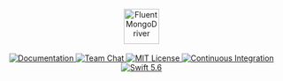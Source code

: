 <p align="center">
    <img
        src="https://user-images.githubusercontent.com/1342803/75594059-69aeba00-5a55-11ea-90aa-af9f41ad53b8.png"
        height="64" alt="FluentMongoDriver"
    >
    <br>
    <br>
    <a href="https://docs.vapor.codes/4.0/">
        <img src="http://img.shields.io/badge/read_the-docs-2196f3.svg" alt="Documentation">
    </a>
    <a href="https://discord.gg/vapor">
        <img src="https://img.shields.io/discord/431917998102675485.svg" alt="Team Chat">
    </a>
    <a href="https://github.com/vapor/fluent-mongo-driver/blob/main/LICENSE">
        <img src="http://img.shields.io/badge/license-MIT-brightgreen.svg" alt="MIT License">
    </a>
    <a href="https://github.com/vapor/fluent-mongo-driver/actions/workflows/test.yml">
        <img src="https://github.com/vapor/fluent-mongo-driver/actions/workflows/test.yml/badge.svg?event=push" alt="Continuous Integration">
    </a>
    <a href="https://swift.org">
        <img src="http://img.shields.io/badge/swift-5.6-brightgreen.svg" alt="Swift 5.6">
    </a>
</p>
